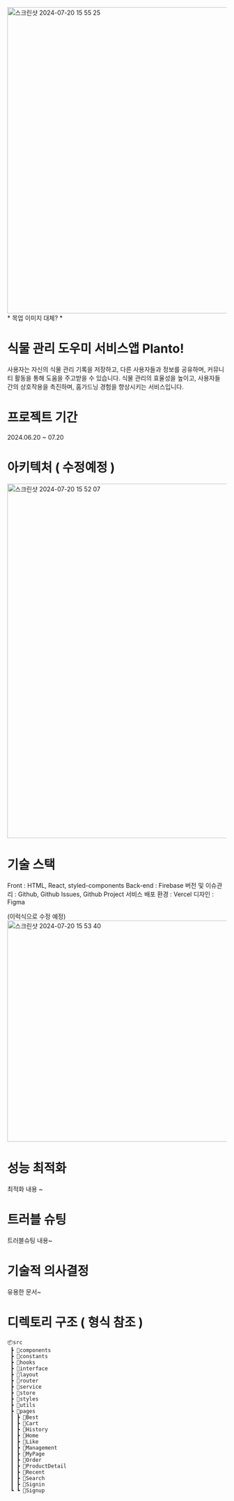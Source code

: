 
<img width="703" alt="스크린샷 2024-07-20 15 55 25" src="https://github.com/user-attachments/assets/c0ab6d1c-abd9-4d46-98ac-cdd45c27172b">
* 목업 이미지 대체? *

# 식물 관리 도우미 서비스앱 Planto!

사용자는 자신의 식물 관리 기록을 저장하고, 다른 사용자들과 정보를 공유하며, 커뮤니티 활동을 통해 도움을 주고받을 수 있습니다. 식물 관리의 효율성을 높이고, 사용자들 간의 상호작용을 촉진하며, 홈가드닝 경험을 향상시키는 서비스입니다.

# 프로젝트 기간

2024.06.20 ~ 07.20

# 아키텍처 ( 수정예정 )
<img width="814" alt="스크린샷 2024-07-20 15 52 07" src="https://github.com/user-attachments/assets/7f7573a0-e0b3-4e8d-abf1-1916caa5b060">

# 기술 스택
Front : HTML, React, styled-components
Back-end : Firebase
버전 및 이슈관리 : Github, Github Issues, Github Project
서비스 배포 환경 : Vercel
디자인 : Figma

(이럭식으로 수정 예정)
<img width="508" alt="스크린샷 2024-07-20 15 53 40" src="https://github.com/user-attachments/assets/1b0c7c88-0694-4cd8-801c-a37e218ff5d4">

# 성능 최적화

최적화 내용 ~

# 트러블 슈팅

트러블슈팅 내용~

# 기술적 의사결정

유용한 문서~

# 디렉토리 구조 ( 형식 참조 ) 
```
📦src
 ┣ 📂components
 ┣ 📂constants
 ┣ 📂hooks
 ┣ 📂interface
 ┣ 📂layout
 ┣ 📂router
 ┣ 📂service
 ┣ 📂store
 ┣ 📂styles
 ┣ 📂utils
 ┣ 📂pages
 ┃ ┣ 📂Best
 ┃ ┣ 📂Cart
 ┃ ┣ 📂History
 ┃ ┣ 📂Home
 ┃ ┣ 📂Like
 ┃ ┣ 📂Management
 ┃ ┣ 📂MyPage
 ┃ ┣ 📂Order
 ┃ ┣ 📂ProductDetail
 ┃ ┣ 📂Recent
 ┃ ┣ 📂Search
 ┃ ┣ 📂Signin
 ┗ ┗ 📂Signup
```
